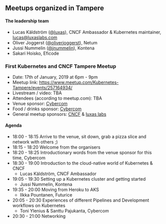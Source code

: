## Meetups organized in Tampere

#### The leadership team

 - Lucas Käldström ([@luxas](https://github.com/luxas)), CNCF Ambassador & Kubernetes maintainer, lucas@luxaslabs.com
 - Oliver Joggerst ([@oliverjoggerst](https://github.com/oliverjoggerst)), Netum
 - Jussi Nummelin ([@jnummelin](https://github.com/jnummelin)), Kontena
 - Sakari Hoisko, Eficode


### First Kubernetes and CNCF Tampere Meetup

 - Date: 17th of January, 2019 at 6pm - 9pm
 - Meetup link: https://www.meetup.com/Kubernetes-Tampere/events/257164934/
 - Livestream / video: TBA
 - Attendees (according to meetup.com): TBA
 - Venue sponsor: [Cybercom](https://www.cybercom.com/)
 - Food / drinks sponsor: [Cybercom](https://www.cybercom.com/)
 - General meetup sponsors: [CNCF](https://cncf.io) & [luxas labs](https://luxaslabs.com)

#### Agenda

 - 18:00 - 18:15 Arrive to the venue, sit down, grab a pizza slice and network with others ;)
 - 18:15 - 18:20 Welcome from the organisers
 - 18:20 - 18:25 Introductionary words from the venue sponsor for this time, Cybercom
 - 18:30 - 19:00 Introduction to the cloud-native world of Kubernetes & CNCF
    - Lucas Käldström, CNCF Ambassador
 - 19:05 - 19:30 Setting up a Kubernetes cluster and getting started
    - Jussi Nummelin, Kontena
 - 19:35 - 20:00 Moving from Heroku to AKS
    - Ilkka Pountanen, Futurice
 - 20:05 - 20:30 Experiences of different Pipelines and Development workflows on Kubernetes
    - Toni Ylenius & Santtu Pajukanta, Cybercom
 - 20:30 - 21:00 Networking
